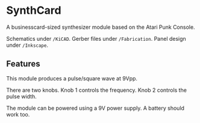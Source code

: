 # SynthCard
A businesscard-sized synthesizer module based on the Atari Punk Console.

Schematics under `/KiCAD`. Gerber files under `/Fabrication`. Panel design under `/Inkscape`.

## Features

This module produces a pulse/square wave at 9Vpp.

There are two knobs. Knob 1 controls the frequency. Knob 2 controls the pulse width.

The module can be powered using a 9V power supply. A battery should work too.
